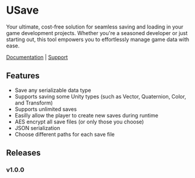 # USave
Your ultimate, cost-free solution for seamless saving and loading in your game development projects. Whether you're a seasoned developer or just starting out, this tool empowers you to effortlessly manage game data with ease.

[Documentation](https://stylish-esper.gitbook.io/usave/) | [Support](https://www.stylishesper.com/contact)

## Features
- Save any serializable data type
- Supports saving some Unity types (such as Vector, Quaternion, Color, and Transform)
- Supports unlimited saves
- Easilly allow the player to create new saves during runtime
- AES encrypt all save files (or only those you choose)
- JSON serialization
- Choose different paths for each save file

## Releases
### v1.0.0

